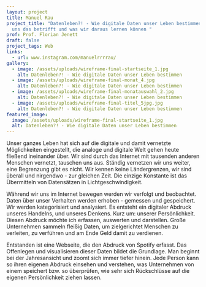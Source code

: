 ```yaml
---
layout: project
title: Manuel Rau
project_title: "Datenleben?! - Wie digitale Daten unser Leben bestimmen, warum
  uns das betrifft und was wir daraus lernen können "
prof: Prof. Florian Jenett
draft: false
project_tags: Web
links:
  - url: www.instagram.com/manuelrrrrau/
gallery:
  - image: /assets/uploads/wireframe-final-startseite_1.jpg
    alt: Datenleben?! - Wie digitale Daten unser Leben bestimmen
  - image: /assets/uploads/wireframe-final-monat_4.jpg
    alt: Datenleben?! - Wie digitale Daten unser Leben bestimmen
  - image: /assets/uploads/wireframe-final-monatauswahl_2.jpg
    alt: Datenleben?! - Wie digitale Daten unser Leben bestimmen
  - image: /assets/uploads/wireframe-final-titel_5jpg.jpg
    alt: Datenleben?! - Wie digitale Daten unser Leben bestimmen
featured_image:
  image: /assets/uploads/wireframe-final-startseite_1.jpg
  alt: Datenleben?! - Wie digitale Daten unser Leben bestimmen
---
```

Unser ganzes Leben hat sich auf die digitale und damit vernetzte Möglichkeiten eingestellt, die analoge und digitale Welt gehen heute fließend ineinander über. Wir sind durch das Internet mit tausenden anderen Menschen vernetzt, tauschen uns aus. Ständig vernetzen wir uns weiter, eine Begrenzung gibt es nicht. Wir kennen keine Ländergrenzen, wir sind überall und nirgendwo - zur gleichen Zeit. Die einzige Konstante ist das Übermitteln von Datensätzen in Lichtgeschwindigkeit.

Während wir uns im Internet bewegen werden wir verfolgt und beobachtet. Daten über unser Verhalten werden erhoben - gemessen und gespeichert. Wir werden kategorisiert und analysiert. Es entsteht ein digitaler Abdruck unseres Handelns, und unseres Denkens. Kurz um: unserer Persönlichkeit. Diesen Abdruck möchte ich erfassen, auswerten und darstellen. Große Unternehmen sammeln fleißig Daten, um zielgerichtet Menschen zu verleiten, zu verführen und am Ende Geld damit zu verdienen.

Entstanden ist eine Webseite, die den Abdruck von Spotify erfasst. Das Offenlegen und visualisieren dieser Daten bildet die Grundlage. Man beginnt bei der Jahresansicht und zoomt sich immer tiefer hinein. Jede Person kann so ihren eigenen Abdruck einsehen und verstehen, was Unternehmen von einem speichert bzw. so überprüfen, wie sehr sich Rückschlüsse auf die eigenen Persönlichkeit ziehen lassen.